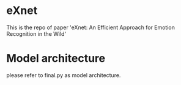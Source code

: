 # eXnet
This is the repo of paper 'eXnet: An Efficient Approach for Emotion Recognition in the Wild'
# Model architecture
please refer to final.py as model architecture.

